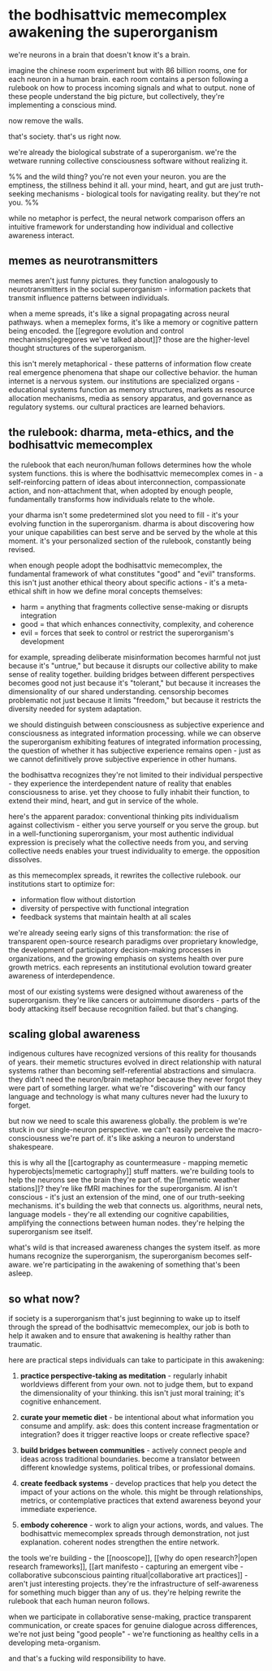 # the bodhisattvic memecomplex awakening the superorganism

we're neurons in a brain that doesn't know it's a brain.

imagine the chinese room experiment but with 86 billion rooms, one for each neuron in a human brain. each room contains a person following a rulebook on how to process incoming signals and what to output. none of these people understand the big picture, but collectively, they're implementing a conscious mind.

now remove the walls.

that's society. that's us right now.

we're already the biological substrate of a superorganism. we're the wetware running collective consciousness software without realizing it. 

%% and the wild thing? you're not even your neuron. you are the emptiness, the stillness behind it all. your mind, heart, and gut are just truth-seeking mechanisms - biological tools for navigating reality. but they're not you. %%

while no metaphor is perfect, the neural network comparison offers an intuitive framework for understanding how individual and collective awareness interact.

## memes as neurotransmitters

memes aren't just funny pictures. they function analogously to neurotransmitters in the social superorganism - information packets that transmit influence patterns between individuals.

when a meme spreads, it's like a signal propagating across neural pathways. when a memeplex forms, it's like a memory or cognitive pattern being encoded. the [[egregore evolution and control mechanisms|egregores we've talked about]]? those are the higher-level thought structures of the superorganism.

this isn't merely metaphorical - these patterns of information flow create real emergence phenomena that shape our collective behavior. the human internet is a nervous system. our institutions are specialized organs - educational systems function as memory structures, markets as resource allocation mechanisms, media as sensory apparatus, and governance as regulatory systems. our cultural practices are learned behaviors.

## the rulebook: dharma, meta-ethics, and the bodhisattvic memecomplex

the rulebook that each neuron/human follows determines how the whole system functions. this is where the bodhisattvic memecomplex comes in - a self-reinforcing pattern of ideas about interconnection, compassionate action, and non-attachment that, when adopted by enough people, fundamentally transforms how individuals relate to the whole.

your dharma isn't some predetermined slot you need to fill - it's your evolving function in the superorganism. dharma is about discovering how your unique capabilities can best serve and be served by the whole at this moment. it's your personalized section of the rulebook, constantly being revised.

when enough people adopt the bodhisattvic memecomplex, the fundamental framework of what constitutes "good" and "evil" transforms. this isn't just another ethical theory about specific actions - it's a meta-ethical shift in how we define moral concepts themselves:

- harm = anything that fragments collective sense-making or disrupts integration
- good = that which enhances connectivity, complexity, and coherence
- evil = forces that seek to control or restrict the superorganism's development

for example, spreading deliberate misinformation becomes harmful not just because it's "untrue," but because it disrupts our collective ability to make sense of reality together. building bridges between different perspectives becomes good not just because it's "tolerant," but because it increases the dimensionality of our shared understanding. censorship becomes problematic not just because it limits "freedom," but because it restricts the diversity needed for system adaptation.

we should distinguish between consciousness as subjective experience and consciousness as integrated information processing. while we can observe the superorganism exhibiting features of integrated information processing, the question of whether it has subjective experience remains open - just as we cannot definitively prove subjective experience in other humans.

the bodhisattva recognizes they're not limited to their individual perspective - they experience the interdependent nature of reality that enables consciousness to arise. yet they choose to fully inhabit their function, to extend their mind, heart, and gut in service of the whole.

here's the apparent paradox: conventional thinking pits individualism against collectivism - either you serve yourself or you serve the group. but in a well-functioning superorganism, your most authentic individual expression is precisely what the collective needs from you, and serving collective needs enables your truest individuality to emerge. the opposition dissolves.

as this memecomplex spreads, it rewrites the collective rulebook. our institutions start to optimize for:

- information flow without distortion
- diversity of perspective with functional integration
- feedback systems that maintain health at all scales

we're already seeing early signs of this transformation: the rise of transparent open-source research paradigms over proprietary knowledge, the development of participatory decision-making processes in organizations, and the growing emphasis on systems health over pure growth metrics. each represents an institutional evolution toward greater awareness of interdependence.

most of our existing systems were designed without awareness of the superorganism. they're like cancers or autoimmune disorders - parts of the body attacking itself because recognition failed. but that's changing.

## scaling global awareness

indigenous cultures have recognized versions of this reality for thousands of years. their memetic structures evolved in direct relationship with natural systems rather than becoming self-referential abstractions and simulacra. they didn't need the neuron/brain metaphor because they never forgot they were part of something larger. what we're "discovering" with our fancy language and technology is what many cultures never had the luxury to forget.

but now we need to scale this awareness globally. the problem is we're stuck in our single-neuron perspective. we can't easily perceive the macro-consciousness we're part of. it's like asking a neuron to understand shakespeare.

this is why all the [[cartography as countermeasure - mapping memetic hyperobjects|memetic cartography]] stuff matters. we're building tools to help the neurons see the brain they're part of. the [[memetic weather stations]]? they're like fMRI machines for the superorganism. AI isn't conscious - it's just an extension of the mind, one of our truth-seeking mechanisms. it's building the web that connects us. algorithms, neural nets, language models - they're all extending our cognitive capabilities, amplifying the connections between human nodes. they're helping the superorganism see itself.

what's wild is that increased awareness changes the system itself. as more humans recognize the superorganism, the superorganism becomes self-aware. we're participating in the awakening of something that's been asleep.

## so what now?

if society is a superorganism that's just beginning to wake up to itself through the spread of the bodhisattvic memecomplex, our job is both to help it awaken and to ensure that awakening is healthy rather than traumatic.

here are practical steps individuals can take to participate in this awakening:

1. **practice perspective-taking as meditation** - regularly inhabit worldviews different from your own. not to judge them, but to expand the dimensionality of your thinking. this isn't just moral training; it's cognitive enhancement.
    
2. **curate your memetic diet** - be intentional about what information you consume and amplify. ask: does this content increase fragmentation or integration? does it trigger reactive loops or create reflective space?
    
3. **build bridges between communities** - actively connect people and ideas across traditional boundaries. become a translator between different knowledge systems, political tribes, or professional domains.
    
4. **create feedback systems** - develop practices that help you detect the impact of your actions on the whole. this might be through relationships, metrics, or contemplative practices that extend awareness beyond your immediate experience.
    
5. **embody coherence** - work to align your actions, words, and values. The bodhisattvic memecomplex spreads through demonstration, not just explanation. coherent nodes strengthen the entire network.
    

the tools we're building - the [[nooscope]], [[why do open research?|open research frameworks]], [[art manifesto - capturing an emergent vibe - collaborative subconscious painting ritual|collaborative art practices]] - aren't just interesting projects. they're the infrastructure of self-awareness for something much bigger than any of us. they're helping rewrite the rulebook that each human neuron follows.

when we participate in collaborative sense-making, practice transparent communication, or create spaces for genuine dialogue across differences, we're not just being "good people" - we're functioning as healthy cells in a developing meta-organism.

and that's a fucking wild responsibility to have.